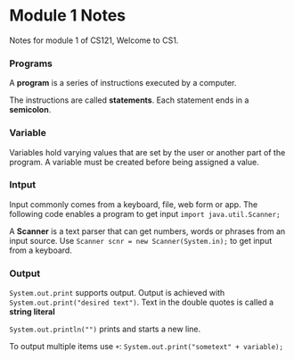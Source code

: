 # Module 1 Notes
Notes for module 1 of CS121, Welcome to CS1. 

### Programs
A **program** is a series of instructions executed by a computer.

The instructions are called **statements**. Each statement ends in a **semicolon**.

### Variable
Variables hold varying values that are set by the user or another part of the program. A variable must be created before being assigned a value.

### Intput
Input commonly comes from a keyboard, file, web form or app. The following code enables a program to get input `import java.util.Scanner;`

A **Scanner** is a text parser that can get numbers, words or phrases from an input source. Use `Scanner scnr = new Scanner(System.in);` to get input from a keyboard.

### Output
`System.out.print` supports output. Output is achieved with `System.out.print("desired text")`. Text in the double quotes is called a **string literal**

`System.out.println("")` prints and starts a new line.

To output multiple items use `+`: `System.out.print("sometext" + variable);`
